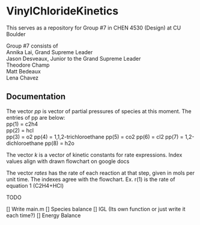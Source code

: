# VinylChlorideKinetics

This serves as a repository for Group #7 in CHEN 4530 (Design) at CU Boulder 

Group #7 consists of <br>
Annika Lai, Grand Supreme Leader <br>
Jason Desveaux, Junior to the Grand Supreme Leader<br>
Theodore Champ<br>
Matt Bedeaux <br>
Lena Chavez<br>

## Documentation

The vector *pp* is vector of partial pressures of species at this moment.
The entries of pp are below: <br>
pp(1) = c2h4<br>
pp(2) = hcl<br>
pp(3) = o2
pp(4) = 1,1,2-trichloroethane
pp(5) = co2
pp(6) = cl2
pp(7) = 1,2-dichloroethane
pp(8) = h2o

The vector *k* is a vector of kinetic constants for rate expressions.
Index values align with drawn flowchart on google docs

The vector *rates* has the rate of each reaction at that step, given in 
mols per unit time. The indexes agree with the flowchart. 
Ex. r(1) is the rate of equation 1 (C2H4+HCl)


TODO

[] Write main.m
[] Species balance
[] IGL (Its own function or just write it each time?)
[] Energy Balance
